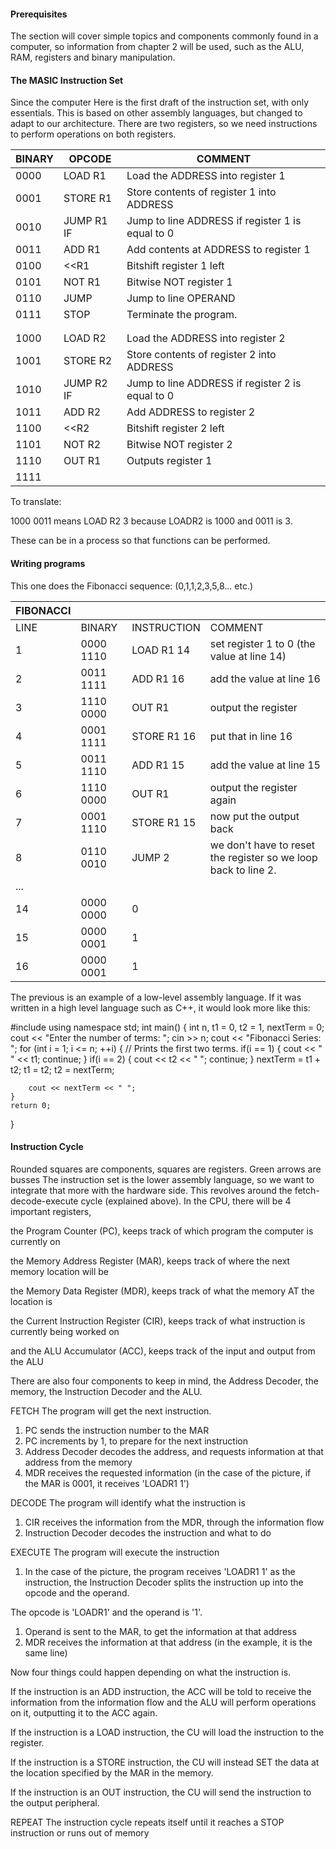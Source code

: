 #### Prerequisites
The section will cover simple topics and components commonly found in a computer, so information from chapter 2 will be used, such as the ALU, RAM, registers and binary manipulation.

#### The MASIC Instruction Set
Since the computer
Here is the first draft of the instruction set, with only essentials. This is based on other assembly languages, but changed to adapt to our architecture. There are two registers, so we need instructions to perform operations on both registers.

| BINARY | OPCODE     | COMMENT                                          |
|--------|------------|--------------------------------------------------|
| 0000   | LOAD R1    | Load the ADDRESS into register 1                 |
| 0001   | STORE R1   | Store contents of register 1 into ADDRESS        |
| 0010   | JUMP R1 IF | Jump to line ADDRESS if register 1 is equal to 0 |
| 0011   | ADD R1     | Add contents at ADDRESS to register 1            |
| 0100   | <<R1       | Bitshift register 1 left                         |
| 0101   | NOT R1     | Bitwise NOT register 1                           |
| 0110   | JUMP       | Jump to line OPERAND                             |
| 0111   | STOP       | Terminate the program.                           |
|        |            |                                                  |
|        |            |                                                  |
| 1000   | LOAD R2    | Load the ADDRESS into register 2                 |
| 1001   | STORE R2   | Store contents of register 2 into ADDRESS        |
| 1010   | JUMP R2 IF | Jump to line ADDRESS if register 2 is equal to 0 |
| 1011   | ADD R2     | Add ADDRESS to register 2                        |
| 1100   | <<R2       | Bitshift register 2 left                         |
| 1101   | NOT R2     | Bitwise NOT register 2                           |
| 1110   | OUT R1     | Outputs register 1                               |
| 1111   |            |                                                  |

To translate:

1000 0011 means LOAD R2 3 because LOADR2 is 1000 and 0011 is 3.

These can be in a process so that functions can be performed.

#### Writing programs
This one does the Fibonacci sequence: (0,1,1,2,3,5,8... etc.)

| FIBONACCI |           |             |                                                                |
|-----------|-----------|-------------|----------------------------------------------------------------|
| LINE      | BINARY    | INSTRUCTION | COMMENT                                                        |
| 1         | 0000 1110 | LOAD R1 14  | set register 1 to 0 (the value at line 14)                     |
| 2         | 0011 1111 | ADD R1 16   | add the value at line 16                                       |
| 3         | 1110 0000 | OUT R1      | output the register                                            |
| 4         | 0001 1111 | STORE R1 16 | put that in line 16                                            |
| 5         | 0011 1110 | ADD R1 15   | add the value at line 15                                       |
| 6         | 1110 0000 | OUT R1      | output the register again                                      |
| 7         | 0001 1110 | STORE R1 15 | now put the output back                                        |
| 8         | 0110 0010 | JUMP 2      | we don't have to reset the register so we loop back to line 2. |
| ...       |           |             |                                                                |
| 14        | 0000 0000 | 0           |                                                                |
| 15        | 0000 0001 | 1           |                                                                |
| 16        | 0000 0001 | 1           |                                                                |

The previous is an example of a low-level assembly language. If it was written in a high level language such as C++, it would look more like this:

#include <iostream>
using namespace std;
int main()
{
    int n, t1 = 0, t2 = 1, nextTerm = 0;
    cout << "Enter the number of terms: ";
    cin >> n;
    cout << "Fibonacci Series: ";
    for (int i = 1; i <= n; ++i)
    {
        // Prints the first two terms.
        if(i == 1)
        {
            cout << " " << t1;
            continue;
        }
        if(i == 2)
        {
            cout << t2 << " ";
            continue;
        }
        nextTerm = t1 + t2;
        t1 = t2;
        t2 = nextTerm;

        cout << nextTerm << " ";
    }
    return 0;
}

#### Instruction Cycle
Rounded squares are components, squares are registers. Green arrows are busses
The instruction set is the lower assembly language, so we want to integrate that more with the hardware side. This revolves around the fetch-decode-execute cycle (explained above).
In the CPU, there will be 4 important registers, 

the Program Counter (PC), 
keeps track of which program the computer is currently on

the Memory Address Register (MAR), 
keeps track of where the next memory location will be

the Memory Data Register (MDR), 
keeps track of what the memory AT the location is

the Current Instruction Register (CIR), 
keeps track of what instruction is currently being worked on

and the ALU Accumulator (ACC), 
keeps track of the input and output from the ALU

There are also four components to keep in mind, the Address Decoder, the memory, the Instruction Decoder and the ALU.


FETCH
The program will get the next instruction.

1. PC sends the instruction number to the MAR
2. PC increments by 1, to prepare for the next instruction
3. Address Decoder decodes the address, and requests information at that address from the memory
4. MDR receives the requested information (in the case of the picture, if the MAR is 0001, it receives 'LOADR1 1')

DECODE
The program will identify what the instruction is

1. CIR receives the information from the MDR, through the information flow
2. Instruction Decoder decodes the instruction and what to do

EXECUTE
The program will execute the instruction

1. In the case of the picture, the program receives 'LOADR1 1' as the instruction, the Instruction Decoder splits the instruction up into the opcode and the operand.

The opcode is 'LOADR1' and the operand is '1'.

1. Operand is sent to the MAR, to get the information at that address
2. MDR receives the information at that address (in the example, it is the same line)

Now four things could happen depending on what the instruction is.

If the instruction is an ADD instruction, the ACC will be told to receive the information from the information flow and the ALU will perform operations on it, outputting it to the ACC again.

If the instruction is a LOAD instruction, the CU will load the instruction to the register.

If the instruction is a STORE instruction, the CU will instead SET the data at the location specified by the MAR in the memory.

If the instruction is an OUT instruction, the CU will send the instruction to the output peripheral.

REPEAT
The instruction cycle repeats itself until it reaches a STOP instruction or runs out of memory

